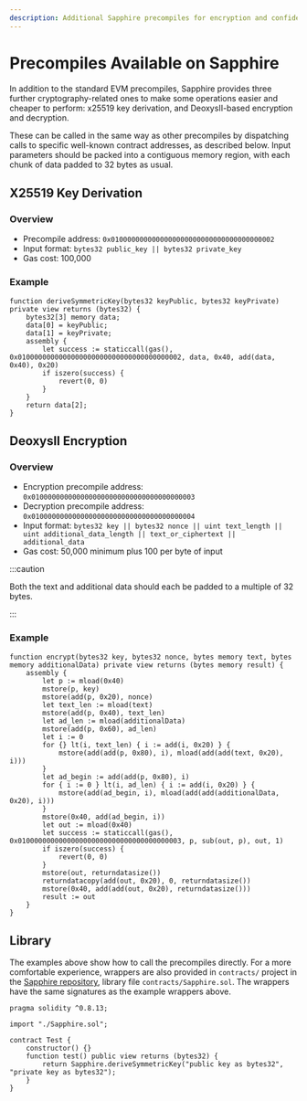 ```yaml
---
description: Additional Sapphire precompiles for encryption and confidentiality
---
```


# Precompiles Available on Sapphire

In addition to the standard EVM precompiles, Sapphire provides three
further cryptography-related ones to make some operations easier and
cheaper to perform: x25519 key derivation, and DeoxysII-based encryption
and decryption.

These can be called in the same way as other precompiles by dispatching
calls to specific well-known contract addresses, as described below.
Input parameters should be packed into a contiguous memory region, with
each chunk of data padded to 32 bytes as usual.

## X25519 Key Derivation

### Overview

* Precompile address: `0x0100000000000000000000000000000000000002`
* Input format: `bytes32 public_key || bytes32 private_key`
* Gas cost: 100,000

### Example

```solidity
function deriveSymmetricKey(bytes32 keyPublic, bytes32 keyPrivate) private view returns (bytes32) {
    bytes32[3] memory data;
    data[0] = keyPublic;
    data[1] = keyPrivate;
    assembly {
        let success := staticcall(gas(), 0x0100000000000000000000000000000000000002, data, 0x40, add(data, 0x40), 0x20)
        if iszero(success) {
            revert(0, 0)
        }
    }
    return data[2];
}
```

## DeoxysII Encryption

### Overview

* Encryption precompile address: `0x0100000000000000000000000000000000000003`
* Decryption precompile address: `0x0100000000000000000000000000000000000004`
* Input format: `bytes32 key || bytes32 nonce || uint text_length || uint additional_data_length || text_or_ciphertext || additional_data`
* Gas cost: 50,000 minimum plus 100 per byte of input

:::caution

Both the text and additional data should each be padded to a multiple of
32 bytes.

:::

### Example

```solidity
function encrypt(bytes32 key, bytes32 nonce, bytes memory text, bytes memory additionalData) private view returns (bytes memory result) {
    assembly {
        let p := mload(0x40)
        mstore(p, key)
        mstore(add(p, 0x20), nonce)
        let text_len := mload(text)
        mstore(add(p, 0x40), text_len)
        let ad_len := mload(additionalData)
        mstore(add(p, 0x60), ad_len)
        let i := 0
        for {} lt(i, text_len) { i := add(i, 0x20) } {
            mstore(add(add(p, 0x80), i), mload(add(add(text, 0x20), i)))
        }
        let ad_begin := add(add(p, 0x80), i)
        for { i := 0 } lt(i, ad_len) { i := add(i, 0x20) } {
            mstore(add(ad_begin, i), mload(add(add(additionalData, 0x20), i)))
        }
        mstore(0x40, add(ad_begin, i))
        let out := mload(0x40)
        let success := staticcall(gas(), 0x0100000000000000000000000000000000000003, p, sub(out, p), out, 1)
        if iszero(success) {
            revert(0, 0)
        }
        mstore(out, returndatasize())
        returndatacopy(add(out, 0x20), 0, returndatasize())
        mstore(0x40, add(add(out, 0x20), returndatasize()))
        result := out
    }
}
```

## Library

The examples above show how to call the precompiles directly. For a more
comfortable experience, wrappers are also provided in `contracts/`
project in the
[Sapphire repository](https://github.com/oasisprotocol/sapphire-paratime),
library file `contracts/Sapphire.sol`. The wrappers have the same
signatures as the example wrappers above.

```solidity
pragma solidity ^0.8.13;

import "./Sapphire.sol";

contract Test {
    constructor() {}
    function test() public view returns (bytes32) {
        return Sapphire.deriveSymmetricKey("public key as bytes32", "private key as bytes32");
    }
}
```
